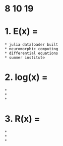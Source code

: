 # 8 10 19

# 1. E(x) = 
	* julia dataloader built
	* neuromorphic computing
	* differential equations
	* summer institute

# 2. log(x) = 
	* 
	*
	* 

# 3. R(x) = 
	*
	*	
	*
